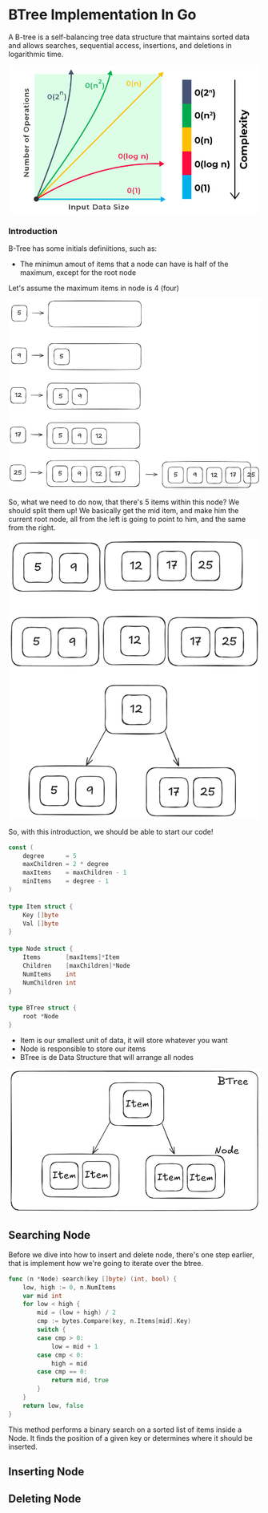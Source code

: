# BTree Implementation In Go

A B-tree is a self-balancing tree data structure that maintains sorted data and allows searches, sequential access, insertions, and deletions in logarithmic time.

![Logarithmic Time Example](assets/logarithmic_time_complexity.jpg)


### Introduction

B-Tree has some initials definiitions, such as:
- The minimun amout of items that a node can have is half of the maximum, except for the root node

Let's assume the maximum items in node is 4 (four)

![Creating the root node](assets/examples_insert/image3.png)

So, what we need to do now, that there's 5 items within this node? We should split them up! We basically get the mid item, and make him the current root node, all from the left is going to point to him, and the same from the right.

![Splitting the root node](assets/examples_insert/image4.png)

So, with this introduction, we should be able to start our code!

```go
const (
	degree      = 5
	maxChildren = 2 * degree
	maxItems    = maxChildren - 1
	minItems    = degree - 1
)

type Item struct {
	Key []byte
	Val []byte
}

type Node struct {
	Items       [maxItems]*Item
	Children    [maxChildren]*Node
	NumItems    int
	NumChildren int
}

type BTree struct {
	root *Node
}
```

- Item is our smallest unit of data, it will store whatever you want
- Node is responsible to store our items
- BTree is de Data Structure that will arrange all nodes

![BTree Definition](assets/examples_insert/btree_definition.png)

## Searching Node

Before we dive into how to insert and delete node, there's one step earlier, that is implement how we're going to iterate over the btree.

```go
func (n *Node) search(key []byte) (int, bool) {
	low, high := 0, n.NumItems
	var mid int
	for low < high {
		mid = (low + high) / 2
		cmp := bytes.Compare(key, n.Items[mid].Key)
		switch {
		case cmp > 0:
			low = mid + 1
		case cmp < 0:
			high = mid
		case cmp == 0:
			return mid, true
		}
	}
	return low, false
}
```

This method performs a binary search on a sorted list of items inside a Node. It finds the position of a given key or determines where it should be inserted.



## Inserting Node
## Deleting Node

